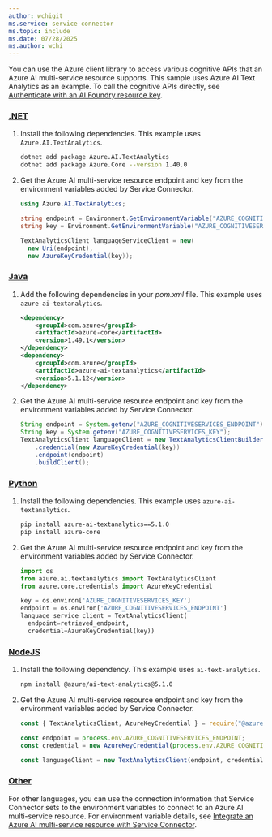 ```yaml
---
author: wchigit
ms.service: service-connector
ms.topic: include
ms.date: 07/28/2025
ms.author: wchi
---
```


You can use the Azure client library to access various cognitive APIs that an Azure AI multi-service resource supports. This sample uses Azure AI Text Analytics as an example. To call the cognitive APIs directly, see [Authenticate with an AI Foundry resource key](/azure/ai-services/authentication#authenticate-with-an-ai-foundry-resource-key).

### [.NET](#tab/dotnet)

1. Install the following dependencies. This example uses `Azure.AI.TextAnalytics`.

    ```bash
    dotnet add package Azure.AI.TextAnalytics
    dotnet add package Azure.Core --version 1.40.0
    ```

1. Get the Azure AI multi-service resource endpoint and key from the environment variables added by Service Connector.
    
    ```csharp
    using Azure.AI.TextAnalytics;
    
    string endpoint = Environment.GetEnvironmentVariable("AZURE_COGNITIVESERVICES_ENDPOINT")
    string key = Environment.GetEnvironmentVariable("AZURE_COGNITIVESERVICES_KEY");

    TextAnalyticsClient languageServiceClient = new(
      new Uri(endpoint),
      new AzureKeyCredential(key));
    ```
    
### [Java](#tab/java)

1. Add the following dependencies in your *pom.xml* file. This example uses `azure-ai-textanalytics`.

    ```xml
    <dependency>
        <groupId>com.azure</groupId>
        <artifactId>azure-core</artifactId>
        <version>1.49.1</version>
    </dependency>
    <dependency>
        <groupId>com.azure</groupId>
        <artifactId>azure-ai-textanalytics</artifactId>
        <version>5.1.12</version>
    </dependency>
    ```

1. Get the Azure AI multi-service resource endpoint and key from the environment variables added by Service Connector.

    ```java
    String endpoint = System.getenv("AZURE_COGNITIVESERVICES_ENDPOINT");
    String key = System.getenv("AZURE_COGNITIVESERVICES_KEY");
    TextAnalyticsClient languageClient = new TextAnalyticsClientBuilder()
        .credential(new AzureKeyCredential(key))
        .endpoint(endpoint)
        .buildClient();
    ```

### [Python](#tab/python)

1. Install the following dependencies. This example uses `azure-ai-textanalytics`.

    ```bash
    pip install azure-ai-textanalytics==5.1.0
    pip install azure-core
    ```

1. Get the Azure AI multi-service resource endpoint and key from the environment variables added by Service Connector.

    ```python
    import os
    from azure.ai.textanalytics import TextAnalyticsClient
    from azure.core.credentials import AzureKeyCredential
    
    key = os.environ['AZURE_COGNITIVESERVICES_KEY']
    endpoint = os.environ['AZURE_COGNITIVESERVICES_ENDPOINT']
    language_service_client = TextAnalyticsClient(
      endpoint=retrieved_endpoint, 
      credential=AzureKeyCredential(key))
    ```

### [NodeJS](#tab/nodejs)

1. Install the following dependency. This example uses `ai-text-analytics`.

    ```bash
    npm install @azure/ai-text-analytics@5.1.0
    ```

1. Get the Azure AI multi-service resource endpoint and key from the environment variables added by Service Connector.
    
    ```javascript
    const { TextAnalyticsClient, AzureKeyCredential } = require("@azure/ai-text-analytics");

    const endpoint = process.env.AZURE_COGNITIVESERVICES_ENDPOINT;
    const credential = new AzureKeyCredential(process.env.AZURE_COGNITIVESERVICES_KEY);

    const languageClient = new TextAnalyticsClient(endpoint, credential);
    ```

### [Other](#tab/none)
For other languages, you can use the connection information that Service Connector sets to the environment variables to connect to an Azure AI multi-service resource. For environment variable details, see [Integrate an Azure AI multi-service resource with Service Connector](../how-to-integrate-cognitive-services.md).